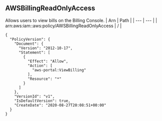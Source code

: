 
## AWSBillingReadOnlyAccess
Allows users to view bills on the Billing Console.
| Arn | Path |
| --- | --- |
| arn:aws:iam::aws:policy/AWSBillingReadOnlyAccess | / |
```
{
  "PolicyVersion": {
    "Document": {
      "Version": "2012-10-17",
      "Statement": [
        {
          "Effect": "Allow",
          "Action": [
            "aws-portal:ViewBilling"
          ],
          "Resource": "*"
        }
      ]
    },
    "VersionId": "v1",
    "IsDefaultVersion": true,
    "CreateDate": "2020-08-27T20:08:51+00:00"
  }
}
```
